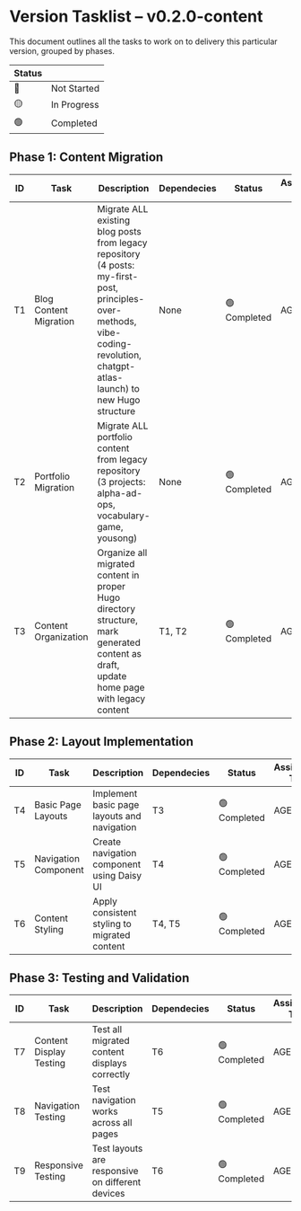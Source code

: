 # Version Tasklist – **v0.2.0-content**
This document outlines all the tasks to work on to delivery this particular version, grouped by phases.

| Status |      |
|--------|------|
| 🔴 | Not Started |
| 🟡 | In Progress |
| 🟢 | Completed |


## **Phase 1: Content Migration**

| ID  | Task             | Description                             | Dependecies | Status | Assigned To |
|-----|------------------|-----------------------------------------|-------------|----------|--------|
| T1  | Blog Content Migration  | Migrate ALL existing blog posts from legacy repository (4 posts: my-first-post, principles-over-methods, vibe-coding-revolution, chatgpt-atlas-launch) to new Hugo structure | None | 🟢 Completed | AGENT |
| T2  | Portfolio Migration     | Migrate ALL portfolio content from legacy repository (3 projects: alpha-ad-ops, vocabulary-game, yousong) | None | 🟢 Completed | AGENT |
| T3  | Content Organization    | Organize all migrated content in proper Hugo directory structure, mark generated content as draft, update home page with legacy content | T1, T2 | 🟢 Completed | AGENT |

## **Phase 2: Layout Implementation**

| ID  | Task             | Description                             | Dependecies | Status | Assigned To |
|-----|------------------|-----------------------------------------|-------------|----------|--------|
| T4  | Basic Page Layouts      | Implement basic page layouts and navigation | T3 | 🟢 Completed | AGENT |
| T5  | Navigation Component    | Create navigation component using Daisy UI | T4 | 🟢 Completed | AGENT |
| T6  | Content Styling        | Apply consistent styling to migrated content | T4, T5 | 🟢 Completed | AGENT |

## **Phase 3: Testing and Validation**

| ID  | Task             | Description                             | Dependecies | Status | Assigned To |
|-----|------------------|-----------------------------------------|-------------|----------|--------|
| T7  | Content Display Testing | Test all migrated content displays correctly | T6 | 🟢 Completed | AGENT |
| T8  | Navigation Testing     | Test navigation works across all pages | T5 | 🟢 Completed | AGENT |
| T9  | Responsive Testing     | Test layouts are responsive on different devices | T6 | 🟢 Completed | AGENT |
